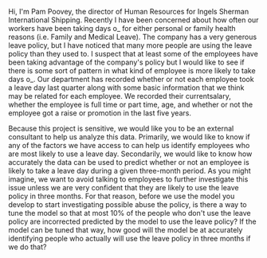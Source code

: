 Hi, I'm Pam Poovey, the director of Human Resources for Ingels Sherman International Shipping. Recently I have been concerned about how often our workers have been taking days o_ for either personal or family health reasons (i.e. Family and Medical Leave). The company has a very generous leave policy, but I have noticed that many more people are using the leave policy than they used to. I suspect that at least some of the employees have been taking advantage of the company's policy but I would like to see if there is some sort of pattern in what kind of employee is more likely to take days o_. Our department has recorded whether or not each employee took a leave day last quarter along with some basic information that we think may be related for each employee. We recorded their currentsalary, whether the employee is full time or part time, age, and whether or not the employee got a raise or promotion in the last five years. 

Because this project is sensitive, we would like you to be an external consultant to help us analyze this data. Primarily, we would like to know if any of the factors we have access to can help us identify employees who are most likely to use a leave day. Secondarily, we would like to know how accurately the data can be used to predict whether or not an employee is likely to take a leave day during a given three-month period. As you might imagine, we want to avoid talking to employees to further investigate this issue unless we are very confident that they are likely to use the leave policy in three months. For that reason, before we use the model you develop to start investigating possible abuse the policy, is there a way to tune the model so that at most 10% of the people who don't use the leave policy are incorrected predicted by the model to use the leave policy? If the model can be tuned that way, how good will the model be at accurately identifying people who actually will use the leave policy in three months if we do that?
